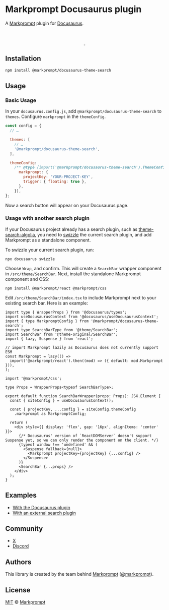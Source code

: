 # Markprompt Docusaurus plugin

A [Markprompt](https://markprompt.com) plugin for
[Docusaurus](https://docusaurus.io).

<br />
<p align="center">
  <a aria-label="NPM version" href="https://www.npmjs.com/package/@markprompt/docusaurus-theme-search">
    <img alt="" src="https://badgen.net/npm/v/@markprompt/docusaurus-theme-search">
  </a>
  <a aria-label="License" href="https://github.com/motifland/markprompt-js/blob/main/packages/docusaurus-theme-search/LICENSE">
    <img alt="" src="https://badgen.net/npm/license/@markprompt/docusaurus-theme-search">
  </a>
</p>

## Installation

```sh
npm install @markprompt/docusaurus-theme-search
```

## Usage

### Basic Usage

In your `docusaurus.config.js`, add `@markprompt/docusaurus-theme-search` to
`themes`. Configure `markprompt` in the `themeConfig`.

```js
const config = {
  // …

  themes: [
    // …
    '@markprompt/docusaurus-theme-search',
  ],

  themeConfig:
    /** @type {import('@markprompt/docusaurus-theme-search').ThemeConfig} */ ({
      markprompt: {
        projectKey: 'YOUR-PROJECT-KEY',
        trigger: { floating: true },
      },
    }),
};
```

Now a search button will appear on your Docusaurus page.

### Usage with another search plugin

If your Docusaurus project already has a search plugin, such as
[theme-search-algolia](https://docusaurus.io/docs/api/themes/@docusaurus/theme-search-algolia),
you need to [swizzle](https://docusaurus.io/docs/swizzling) the current search
plugin, and add Markprompt as a standalone component.

To swizzle your current search plugin, run:

```
npx docusaurus swizzle
```

Choose `Wrap`, and confirm. This will create a `SearchBar` wrapper component in
`/src/theme/SearchBar`. Next, install the standalone Markprompt component and
CSS:

```
npm install @markprompt/react @markprompt/css
```

Edit `/src/theme/SearchBar/index.tsx` to include Markprompt next to your
existing search bar. Here is an example:

```tsx
import type { WrapperProps } from '@docusaurus/types';
import useDocusaurusContext from '@docusaurus/useDocusaurusContext';
import { type MarkpromptConfig } from '@markprompt/docusaurus-theme-search';
import type SearchBarType from '@theme/SearchBar';
import SearchBar from '@theme-original/SearchBar';
import { lazy, Suspense } from 'react';

// import Markprompt lazily as Docusaurus does not currently support ESM
const Markprompt = lazy(() =>
  import('@markprompt/react').then((mod) => ({ default: mod.Markprompt })),
);

import '@markprompt/css';

type Props = WrapperProps<typeof SearchBarType>;

export default function SearchBarWrapper(props: Props): JSX.Element {
  const { siteConfig } = useDocusaurusContext();

  const { projectKey, ...config } = siteConfig.themeConfig
    .markprompt as MarkpromptConfig;

  return (
    <div style={{ display: 'flex', gap: '16px', alignItems: 'center' }}>
      {/* Docusaurus' version of `ReactDOMServer` doesn't support Suspense yet, so we can only render the component on the client. */}
      {typeof window !== 'undefined' && (
        <Suspense fallback={null}>
          <Markprompt projectKey={projectKey} {...config} />
        </Suspense>
      )}
      <SearchBar {...props} />
    </div>
  );
}
```

## Examples

- [With the Docusaurus plugin](https://github.com/motifland/markprompt-js/tree/main/examples/with-docusaurus)
- [With an external search plugin](https://github.com/motifland/markprompt-js/tree/main/examples/with-docusaurus-swizzled)

## Community

- [X](https://x.com/markprompt)
- [Discord](https://discord.gg/MBMh4apz6X)

## Authors

This library is created by the team behind [Markprompt](https://markprompt.com)
([@markprompt](https://x.com/markprompt)).

## License

[MIT](./LICENSE) © [Markprompt](https://markprompt.com)
